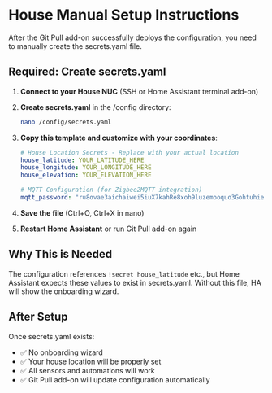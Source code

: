 # House Manual Setup Instructions

After the Git Pull add-on successfully deploys the configuration, you need to manually create the secrets.yaml file.

## Required: Create secrets.yaml

1. **Connect to your House NUC** (SSH or Home Assistant terminal add-on)

2. **Create secrets.yaml** in the /config directory:
   ```bash
   nano /config/secrets.yaml
   ```

3. **Copy this template and customize with your coordinates**:
   ```yaml
   # House Location Secrets - Replace with your actual location
   house_latitude: YOUR_LATITUDE_HERE
   house_longitude: YOUR_LONGITUDE_HERE
   house_elevation: YOUR_ELEVATION_HERE
   
   # MQTT Configuration (for Zigbee2MQTT integration)
   mqtt_password: "ru8ovae3aichaiwei5iuX7kahRe8xoh9luzemooquo3Gohtuhiey0ooShaeyeeka"
   ```

4. **Save the file** (Ctrl+O, Ctrl+X in nano)

5. **Restart Home Assistant** or run Git Pull add-on again

## Why This is Needed

The configuration references `!secret house_latitude` etc., but Home Assistant expects these values to exist in secrets.yaml. Without this file, HA will show the onboarding wizard.

## After Setup

Once secrets.yaml exists:
- ✅ No onboarding wizard  
- ✅ Your house location will be properly set
- ✅ All sensors and automations will work
- ✅ Git Pull add-on will update configuration automatically